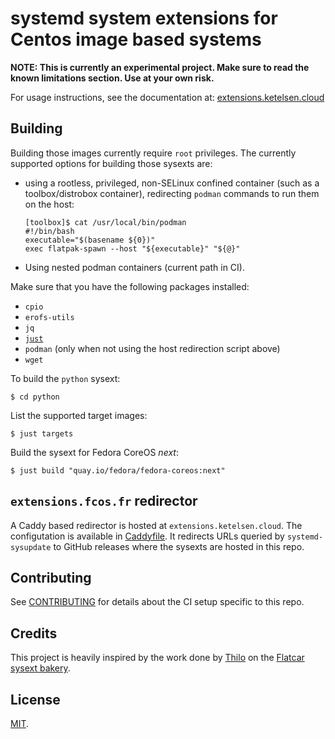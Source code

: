 # systemd system extensions for Centos image based systems

**NOTE: This is currently an experimental project. Make sure to read the known
limitations section. Use at your own risk.**

For usage instructions, see the documentation at:
[extensions.ketelsen.cloud](https://extensions.ketelsen.cloud)

## Building

Building those images currently require `root` privileges. The currently
supported options for building those sysexts are:
- using a rootless, privileged, non-SELinux confined container (such as a
  toolbox/distrobox container), redirecting `podman` commands to run them on
  the host:
  ```
  [toolbox]$ cat /usr/local/bin/podman
  #!/bin/bash
  executable="$(basename ${0})"
  exec flatpak-spawn --host "${executable}" "${@}"
  ```
- Using nested podman containers (current path in CI).

Make sure that you have the following packages installed:
- `cpio`
- `erofs-utils`
- `jq`
- [`just`](https://github.com/casey/just)
- `podman` (only when not using the host redirection script above)
- `wget`

To build the `python` sysext:

```
$ cd python
```

List the supported target images:

```
$ just targets
```

Build the sysext for Fedora CoreOS *next*:

```
$ just build "quay.io/fedora/fedora-coreos:next"
```

## `extensions.fcos.fr` redirector

A Caddy based redirector is hosted at `extensions.ketelsen.cloud`. The configutation
is available in [Caddyfile](Caddyfile). It redirects URLs queried by
`systemd-sysupdate` to GitHub releases where the sysexts are hosted in this
repo.

## Contributing

See [CONTRIBUTING](CONTRIBUTING.md) for details about the CI setup specific to
this repo.

## Credits

This project is heavily inspired by the work done by
[Thilo](https://github.com/t-lo) on the
[Flatcar sysext bakery](https://flatcar.github.io/sysext-bakery/).

## License

[MIT](LICENSE).
